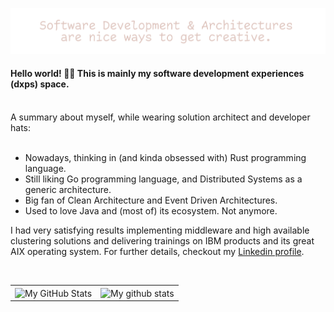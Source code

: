 ![get creative](creative.png)


#### Hello world! 🙋‍♂️ This is mainly my software development experiences (dxps) space.

<br/>
A summary about myself, while wearing solution architect and developer hats:
<br/><br/>

- Nowadays, thinking in (and kinda obsessed with) Rust programming language.
- Still liking Go programming language, and Distributed Systems as a generic architecture.
- Big fan of Clean Architecture and Event Driven Architectures.
- Used to love Java and (most of) its ecosystem. Not anymore.

I had very satisfying results implementing middleware and high available clustering solutions and delivering trainings on IBM products and its great AIX operating system. For further details, checkout my [Linkedin profile](https://www.linkedin.com/in/marius-ileana/).

<br/>

<div align="center">

|       |      |
| ----: | :--- |
| <img align="center" src="https://github-readme-streak-stats.herokuapp.com/?user=dxps&theme=vue-dark&hide_border=true&date_format=M%20j%5B%2C%20Y%5D" alt="My GitHub Stats" />  | <img align="center" src="https://github-readme-stats.vercel.app/api?username=dxps&show_icons=true&include_all_commits=true&theme=vue-dark&hide_border=true" alt="My github stats" /> |

</div>

<!--
**dxps/dxps** is a ✨ _special_ ✨ repository because its `README.md` (this file) appears on your GitHub profile.

Here are some ideas to get you started:

- 🔭 I’m currently working on ...
- 🌱 I’m currently learning ...
- 👯 I’m looking to collaborate on ...
- 🤔 I’m looking for help with ...
- 💬 Ask me about ...
- 📫 How to reach me: ...
- 😄 Pronouns: ...
- ⚡ Fun fact: ...
-->
